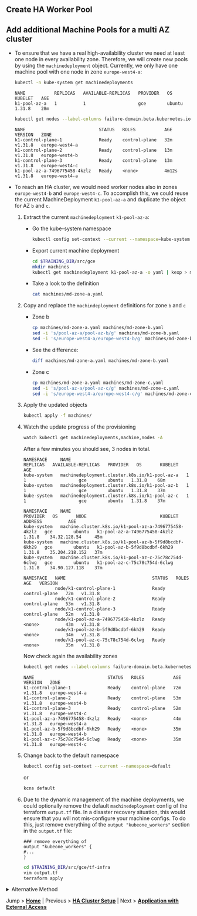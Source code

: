 ## Create HA Worker Pool

## Add additional Machine Pools for a multi AZ cluster

* To ensure that we have a real high-availability cluster we need at least one node in every availability zone. Therefore, we will create new pools by using the `machinedeployment` object. Currently, we only have one machine pool with one node in zone `europe-west4-a`:
  ```bash
  kubectl -n kube-system get machinedeployments
  ```

  ```text
  NAME           REPLICAS   AVAILABLE-REPLICAS   PROVIDER   OS       KUBELET   AGE
  k1-pool-az-a   1          1                    gce        ubuntu   1.31.8    28m
  ```
  
  ```bash
  kubectl get nodes --label-columns failure-domain.beta.kubernetes.io/zone
  ```

  ```text
  NAME                            STATUS   ROLES           AGE     VERSION   ZONE
  k1-control-plane-1              Ready    control-plane   32m     v1.31.8   europe-west4-a
  k1-control-plane-2              Ready    control-plane   13m     v1.31.8   europe-west4-b
  k1-control-plane-3              Ready    control-plane   13m     v1.31.8   europe-west4-c
  k1-pool-az-a-7496775458-4kzlz   Ready    <none>          4m12s   v1.31.8   europe-west4-a
  ```   

* To reach an HA cluster, we would need worker nodes also in zones `europe-west4-b` and `europe-west4-c`. To accomplish this, we could reuse the current MachineDeployment `k1-pool-az-a` and duplicate the object for AZ `b` and `c`.
  1. Extract the current `machinedeployment` `k1-pool-az-a`:
     * Go the kube-system namespace
       ```bash
       kubectl config set-context --current --namespace=kube-system
       ```
     * Export current machine deployment
       ```bash
       cd $TRAINING_DIR/src/gce
       mkdir machines
       kubectl get machinedeployment k1-pool-az-a -o yaml | kexp > machines/md-zone-a.yaml
       ```
     * Take a look to the definition
       ```bash
       cat machines/md-zone-a.yaml
       ```


  2. Copy and replace the `machindeployment` definitions for zone `b` and `c`
     * Zone b
       ```bash
       cp machines/md-zone-a.yaml machines/md-zone-b.yaml
       sed -i 's/pool-az-a/pool-az-b/g' machines/md-zone-b.yaml
       sed -i 's/europe-west4-a/europe-west4-b/g' machines/md-zone-b.yaml
       ```
     * See the difference:
       ```bash
       diff machines/md-zone-a.yaml machines/md-zone-b.yaml
       ```
     * Zone c
       ```bash
       cp machines/md-zone-a.yaml machines/md-zone-c.yaml
       sed -i 's/pool-az-a/pool-az-c/g' machines/md-zone-c.yaml
       sed -i 's/europe-west4-a/europe-west4-c/g' machines/md-zone-c.yaml
       ```

  3. Apply the updated objects
     ```bash
     kubectl apply -f machines/
     ```
  
  4. Watch the update progress of the provisioning
     ```bash
     watch kubectl get machinedeployments,machine,nodes -A
     ```
     After a few minutes you should see, 3 nodes in total.
     ```text
     NAMESPACE     NAME                                            REPLICAS   AVAILABLE-REPLICAS   PROVIDER   OS       KUBELET   AGE
     kube-system   machinedeployment.cluster.k8s.io/k1-pool-az-a   1          1                    gce        ubuntu   1.31.8    68m
     kube-system   machinedeployment.cluster.k8s.io/k1-pool-az-b   1          1                    gce        ubuntu   1.31.8    37m
     kube-system   machinedeployment.cluster.k8s.io/k1-pool-az-c   1          1                    gce        ubuntu   1.31.8    37m
 
     NAMESPACE     NAME                                                   PROVIDER   OS       NODE                            KUBELET   ADDRESS          AGE
     kube-system   machine.cluster.k8s.io/k1-pool-az-a-7496775458-4kzlz   gce        ubuntu   k1-pool-az-a-7496775458-4kzlz   1.31.8    34.32.128.54     45m
     kube-system   machine.cluster.k8s.io/k1-pool-az-b-5f9d8bcdbf-6kh29   gce        ubuntu   k1-pool-az-b-5f9d8bcdbf-6kh29   1.31.8    35.204.218.152   37m
     kube-system   machine.cluster.k8s.io/k1-pool-az-c-75c78c754d-6clwg   gce        ubuntu   k1-pool-az-c-75c78c754d-6clwg   1.31.8    34.90.127.118    37m
 
     NAMESPACE   NAME                                 STATUS   ROLES           AGE   VERSION
                 node/k1-control-plane-1              Ready    control-plane   72m   v1.31.8
                 node/k1-control-plane-2              Ready    control-plane   53m   v1.31.8
                 node/k1-control-plane-3              Ready    control-plane   52m   v1.31.8
                 node/k1-pool-az-a-7496775458-4kzlz   Ready    <none>          43m   v1.31.8
                 node/k1-pool-az-b-5f9d8bcdbf-6kh29   Ready    <none>          34m   v1.31.8
                 node/k1-pool-az-c-75c78c754d-6clwg   Ready    <none>          35m   v1.31.8
     ```
     
     Now check again the availability zones
     ```bash
     kubectl get nodes --label-columns failure-domain.beta.kubernetes.io/zone
     ```

     ```text
     NAME                            STATUS   ROLES           AGE   VERSION   ZONE
     k1-control-plane-1              Ready    control-plane   72m   v1.31.8   europe-west4-a
     k1-control-plane-2              Ready    control-plane   53m   v1.31.8   europe-west4-b
     k1-control-plane-3              Ready    control-plane   52m   v1.31.8   europe-west4-c
     k1-pool-az-a-7496775458-4kzlz   Ready    <none>          44m   v1.31.8   europe-west4-a
     k1-pool-az-b-5f9d8bcdbf-6kh29   Ready    <none>          35m   v1.31.8   europe-west4-b
     k1-pool-az-c-75c78c754d-6clwg   Ready    <none>          35m   v1.31.8   europe-west4-c
     ```

  5. Change back to the default namespace
     ```bash
     kubectl config set-context --current --namespace=default
     ```
     or
     ```bash
     kcns default
     ```

  6. Due to the dynamic management of the machine deployments, we could optionally remove the default `machinedeployment` config of the terraform `output.tf` file. In a disaster recovery situation, this would ensure that you will not mis-configure your machine configs. To do this, just remove everything of the `output "kubeone_workers"` section in the `output.tf` file:
     ```hcl-terraform
     ### remove everything of
     output "kubeone_workers" {
     #...
     }
     ```
     
     ```bash
     cd $TRAINING_DIR/src/gce/tf-infra
     vim output.tf
     terraform apply
     ```

<details>
<summary>Alternative Method</summary>

### (Alternative) HA by default in the Terraform output definition

Another option is to add the needed machine pools already in the beginning to the setup. To do this take a look into the `output.tf` and uncomment the complete section of `"${var.cluster_name}-pool-az-b"` and `"${var.cluster_name}-pool-az-c"`. If you would now create a new cluster, we would automatically get 3 `machinedeployments` for every zone.

```bash
terraform apply
kubeone apply -t . -m ../kubeone.yaml --verbose
```

> ***NOTE:*** The management of the worker nodes is way more flexible than that of the control plane nodes, so it's **NOT** recommended using the `output.tf` for the long term maintenance of the machine deployment objects. We recommend the usage of `md-XXX.yaml` files together with git to manage the cluster sizing. If no initial MachineDeployment should be created, remove all `"${var.cluster_name}-pool-az-X"` sections. 
</details>

Jump > [**Home**](../README.md) | Previous > [**HA Cluster Setup**](../05_HA-master/README.md) | Next > [**Application with External Access**](../07_deploy-app-02-external-access/README.md)